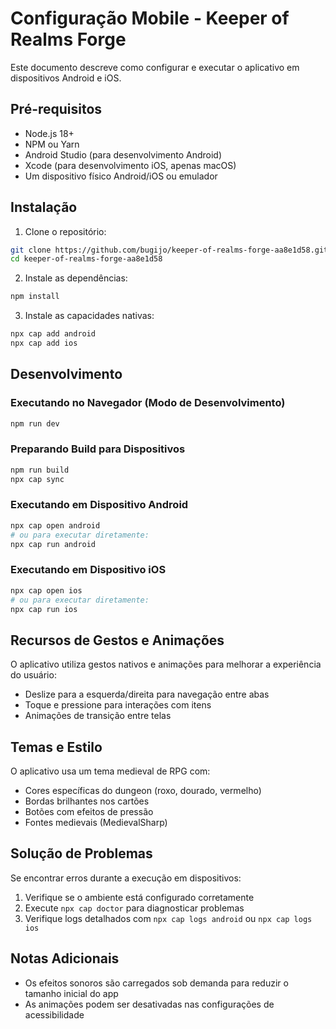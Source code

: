 
# Configuração Mobile - Keeper of Realms Forge

Este documento descreve como configurar e executar o aplicativo em dispositivos Android e iOS.

## Pré-requisitos

- Node.js 18+
- NPM ou Yarn
- Android Studio (para desenvolvimento Android)
- Xcode (para desenvolvimento iOS, apenas macOS)
- Um dispositivo físico Android/iOS ou emulador

## Instalação

1. Clone o repositório:
```bash
git clone https://github.com/bugijo/keeper-of-realms-forge-aa8e1d58.git
cd keeper-of-realms-forge-aa8e1d58
```

2. Instale as dependências:
```bash
npm install
```

3. Instale as capacidades nativas:
```bash
npx cap add android
npx cap add ios
```

## Desenvolvimento

### Executando no Navegador (Modo de Desenvolvimento)

```bash
npm run dev
```

### Preparando Build para Dispositivos

```bash
npm run build
npx cap sync
```

### Executando em Dispositivo Android

```bash
npx cap open android
# ou para executar diretamente:
npx cap run android
```

### Executando em Dispositivo iOS

```bash
npx cap open ios
# ou para executar diretamente:
npx cap run ios
```

## Recursos de Gestos e Animações

O aplicativo utiliza gestos nativos e animações para melhorar a experiência do usuário:

- Deslize para a esquerda/direita para navegação entre abas
- Toque e pressione para interações com itens
- Animações de transição entre telas

## Temas e Estilo

O aplicativo usa um tema medieval de RPG com:

- Cores específicas do dungeon (roxo, dourado, vermelho)
- Bordas brilhantes nos cartões
- Botões com efeitos de pressão
- Fontes medievais (MedievalSharp)

## Solução de Problemas

Se encontrar erros durante a execução em dispositivos:

1. Verifique se o ambiente está configurado corretamente
2. Execute `npx cap doctor` para diagnosticar problemas
3. Verifique logs detalhados com `npx cap logs android` ou `npx cap logs ios`

## Notas Adicionais

- Os efeitos sonoros são carregados sob demanda para reduzir o tamanho inicial do app
- As animações podem ser desativadas nas configurações de acessibilidade

